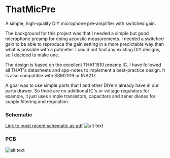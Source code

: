 # ThatMicPre
A simple, high-quality DIY microphone pre-amplifier with switched gain.

The background for this project was that I needed a simple but good microphone preamp for doing acoustic measurements. I needed a switched gain to be able to reproduce the gain setting in a more predictable way than what is possible with a potmeter. I could not find any existing DIY designs, so I decided to make one.

The design is based on the excellent THAT1510 preamp IC. I have followed all THAT's datasheets and app-notes to implement a best-practice design. It is also compatible with SSM2019 or INA217.

A goal was to use simple parts that I and other DIYers already have in our parts drawer. So there are no additional IC's or voltage regulators for example, it just uses simple transistors, capacitors and zener diodes for supply filtering and regulation.

### Schematic
[Link to most recent schematic as pdf](../blob/master/plots/thatmicpre_schematic.pdf)
![alt text](https://github.com/ojg/thatmicpre/blob/master/plots/thatmicpre_schematic.png "Schematic")

### PCB
![alt text](https://github.com/ojg/thatmicpre/blob/master/plots/thatmicpre_3dview.png "PCB 3D view")
